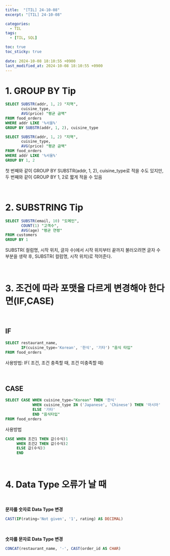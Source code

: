```yaml
---
title:  "[TIL] 24-10-08"
excerpt: "[TIL] 24-10-08"

categories:
  - TIL
tags:
  - [TIL, SQL]

toc: true
toc_sticky: true
 
date: 2024-10-08 18:10:55 +0900
last_modified_at: 2024-10-08 18:10:55 +0900
---
```


# 1. GROUP BY Tip

```sql
SELECT SUBSTR(addr, 1, 2) "지역",
       cuisine_type,
       AVG(price) "평균 금액"
FROM food_orders
WHERE addr LIKE '%서울%'
GROUP BY SUBSTR(addr, 1, 2), cuisine_type
```

```sql
SELECT SUBSTR(addr, 1, 2) "지역",
       cuisine_type,
       AVG(price) "평균 금액"
FROM food_orders
WHERE addr LIKE '%서울%'
GROUP BY 1, 2
```

첫 번째와 같이 GROUP BY SUBSTR(addr, 1, 2), cuisine_type로 적을 수도 있지만,  
두 번째와 같이 GROUP BY 1, 2로 짧게 적을 수 있음

<br>

# 2. SUBSTRING Tip

```sql
SELECT SUBSTR(email, 10) "도메인",
       COUNT(1) "고객수",
       AVG(age) "평균 연령"
FROM customers
GROUP BY 1
```

SUBSTR( 컬럼명, 시작 위치, 글자 수)에서 시작 위치부터 끝까지 불러오려면 글자 수 부분을 생략 후, SUBSTR( 컬럼명, 시작 위치)로 적어준다.

<br>


# 3. 조건에 따라 포맷을 다르게 변경해야 한다면(IF,CASE)

<br>

## IF

```sql
SELECT restaurant_name,
       IF(cuisine_type='Korean', '한식', '기타') "음식 타입"
FROM food_orders
```

사용방법: IF( 조건, 조건 충족할 때, 조건 미충족할 때)

<br>

## CASE

```sql
SELECT CASE WHEN cuisine_type="Korean" THEN '한식'
            WHEN cuisine_type IN ('Japanese', 'Chinese') THEN '아시아'
            ELSE '기타'
            END "음식타입"
FROM food_orders
```

사용방법

```sql
CASE WHEN 조건1 THEN 값(수식)1
     WHEN 조건2 THEN 값(수식)2
     ELSE 값(수식)3
     END
```

<br>

# 4. Data Type 오류가 날 때

<br>

**문자를 숫자로 Data Type 변경**

```sql
CAST(IF(rating='Not given', '1', rating) AS DECIMAL)
```

<br>

**숫자를 문자로 Data Type 변경**

```sql
CONCAT(restaurant_name, '-', CAST(order_id AS CHAR)
```

